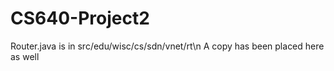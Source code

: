 # CS640-Project2

Router.java is in src/edu/wisc/cs/sdn/vnet/rt\n
A copy has been placed here as well

